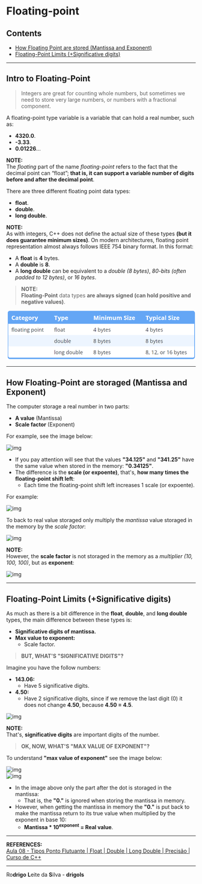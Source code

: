 # Floating-point

## Contents

 - [How Floating Point are stored (Mantissa and Exponent)](#mantissa-exponent)
 - [Floating-Point Limits (+Significative digits)](#limits)

---

<div id="intro-to-fp"></div>

## Intro to Floating-Point

> Integers are great for counting whole numbers, but sometimes we need to store very large numbers, or numbers with a fractional component.

A floating-point type variable is a variable that can hold a real number, such as:

 - **4320.0**.
 - **-3.33**.
 - **0.01226**...

**NOTE:**  
The *floating* part of the name *floating-point* refers to the fact that the decimal point can “float”; **that is, it can support a variable number of digits before and after the decimal point**.

There are three different floating point data types:

 - **float**.
 - **double**.
 - **long double**.

**NOTE:**  
As with integers, C++ does not define the actual size of these types **(but it does guarantee minimum sizes)**. On modern architectures, floating point representation almost always follows IEEE 754 binary format. In this format:

 - A **float** is **4** bytes.
 - A **double** is **8**.
 - A **long double** can be equivalent to a *double (8 bytes)*, *80-bits (often padded to 12 bytes)*, or *16 bytes*.

> **NOTE:**  
> **Floating-Point** data types **are always signed (can hold positive and negative values)**.

![img](images/fp-01.png)  

---

<div id="mantissa-exponent"></div>

## How Floating-Point are storaged (Mantissa and Exponent)

The computer storage a real number in two parts:

 - **A value** (Mantissa)
 - **Scale factor** (Exponent)

For example, see the image below:

![img](images/floating-point​-01.png)  

 - If you pay attention will see that the values **"34.125"** and **"341.25"** have the same value when stored in the memory:  **"0.34125"**.
 - The difference is the **scale (or expoente)**, that's, **how many times the  floating-point shift left**:
   - Each time the floating-point shift left increases 1 scale (or expoente).

For example:

![img](images/floating-point​-02.png)  

To back to real value storaged only multiply the *mantissa* value storaged in the memory by the *scale factor*:

![img](images/floating-point​-03.png)  

**NOTE:**  
However, the **scale factor** is not storaged in the memory as a *multiplier (10, 100, 100)*, but as **exponent**:

![img](images/floating-point​-04.png)  

---

<div id="limits"></div>

## Floating-Point Limits (+Significative digits)

As much as there is a bit difference in the **float**, **double**, and **long double** types, the main difference between these types is:

 - **Significative digits of mantissa.**
 - **Max value to exponent:**
   - Scale factor.

> **BUT, WHAT'S "SIGNIFICATIVE DIGITS"?**

Imagine you have the follow numbers:

 - **143.06:**
   - Have 5 significative digits.
 - **4.50:**
   - Have 2 significative digits, since if we remove the last digit (0) it does not change **4.50**, because **4.50 = 4.5**.

![img](images/floating-point​-05.png)  

**NOTE:**  
That's, **significative digits** are important digits of the number.

> **OK, NOW, WHAT'S "MAX VALUE OF EXPONENT"?**

To understand **"max value of exponent"** see the image below:

![img](images/floating-point​-07.png)  
![img](images/floating-point​-06.png)  

 - In the image above only the part after the dot is storaged in the mantissa:
   - That is, the **"0."** is ignored when storing the mantissa in memory.
 - However, when getting the mantissa in memory the **"0."** is put back to make the mantissa return to its true value when multiplied by the exponent in base 10:
   - **Mantissa * 10<sup>exponent</sup> = Real value**.

---

**REFERENCES:**  
[Aula 08 - Tipos Ponto Flutuante | Float | Double | Long Double | Precisão | Curso de C++](https://www.youtube.com/watch?v=CXuW85ZNf9E&t)  

---

Ro**drigo** **L**eite da **S**ilva - **drigols**
